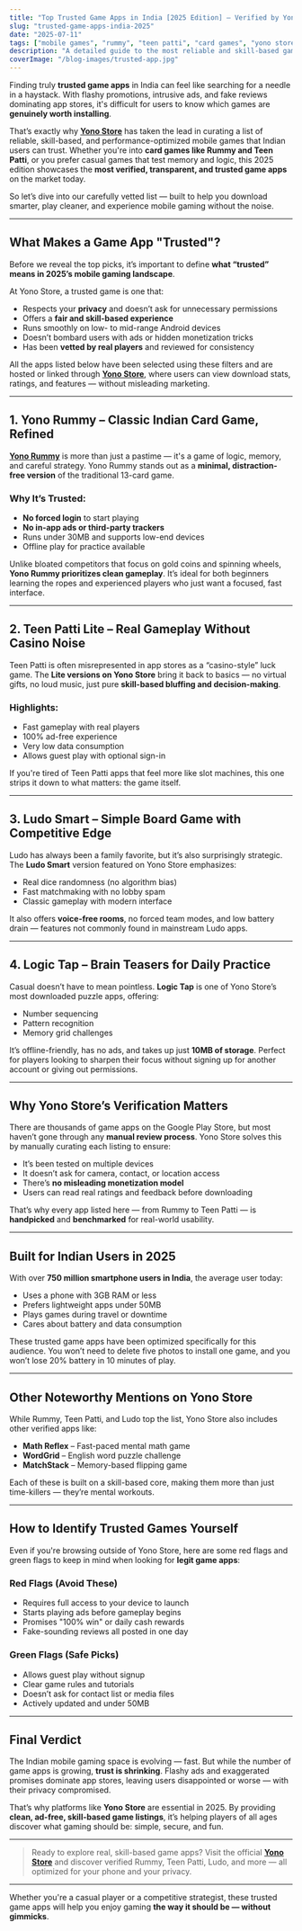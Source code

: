 ```yaml
---
title: "Top Trusted Game Apps in India [2025 Edition] – Verified by Yono Store"
slug: "trusted-game-apps-india-2025"
date: "2025-07-11"
tags: ["mobile games", "rummy", "teen patti", "card games", "yono store", "trusted apps"]
description: "A detailed guide to the most reliable and skill-based game apps in India, handpicked and verified by Yono Store for performance, fairness, and user privacy."
coverImage: "/blog-images/trusted-app.jpg"
---
```


Finding truly **trusted game apps** in India can feel like searching for a needle in a haystack. With flashy promotions, intrusive ads, and fake reviews dominating app stores, it's difficult for users to know which games are **genuinely worth installing**.

That’s exactly why **[Yono Store](https://yonostore.app/)** has taken the lead in curating a list of reliable, skill-based, and performance-optimized mobile games that Indian users can trust. Whether you're into **card games like Rummy and Teen Patti**, or you prefer casual games that test memory and logic, this 2025 edition showcases the **most verified, transparent, and trusted game apps** on the market today.

So let’s dive into our carefully vetted list — built to help you download smarter, play cleaner, and experience mobile gaming without the noise.

---

##  What Makes a Game App "Trusted"?

Before we reveal the top picks, it’s important to define **what “trusted” means in 2025’s mobile gaming landscape**.

At Yono Store, a trusted game is one that:
- Respects your **privacy** and doesn’t ask for unnecessary permissions
- Offers a **fair and skill-based experience**
- Runs smoothly on low- to mid-range Android devices
- Doesn’t bombard users with ads or hidden monetization tricks
- Has been **vetted by real players** and reviewed for consistency

All the apps listed below have been selected using these filters and are hosted or linked through **[Yono Store](https://yonostore.app/)**, where users can view download stats, ratings, and features — without misleading marketing.

---

##  1. Yono Rummy – Classic Indian Card Game, Refined

**[Yono Rummy](https://yonostore.app/yono-rummy)** is more than just a pastime — it's a game of logic, memory, and careful strategy. Yono Rummy stands out as a **minimal, distraction-free version** of the traditional 13-card game.

### Why It’s Trusted:
- **No forced login** to start playing
- **No in-app ads or third-party trackers**
- Runs under 30MB and supports low-end devices
- Offline play for practice available

Unlike bloated competitors that focus on gold coins and spinning wheels, **Yono Rummy prioritizes clean gameplay**. It’s ideal for both beginners learning the ropes and experienced players who just want a focused, fast interface.

---

##  2. Teen Patti Lite – Real Gameplay Without Casino Noise

Teen Patti is often misrepresented in app stores as a “casino-style” luck game. The **Lite versions on Yono Store** bring it back to basics — no virtual gifts, no loud music, just pure **skill-based bluffing and decision-making**.

### Highlights:
- Fast gameplay with real players
- 100% ad-free experience
- Very low data consumption
- Allows guest play with optional sign-in

If you're tired of Teen Patti apps that feel more like slot machines, this one strips it down to what matters: the game itself.

---

##  3. Ludo Smart – Simple Board Game with Competitive Edge

Ludo has always been a family favorite, but it’s also surprisingly strategic. The **Ludo Smart** version featured on Yono Store emphasizes:
- Real dice randomness (no algorithm bias)
- Fast matchmaking with no lobby spam
- Classic gameplay with modern interface

It also offers **voice-free rooms**, no forced team modes, and low battery drain — features not commonly found in mainstream Ludo apps.

---

##  4. Logic Tap – Brain Teasers for Daily Practice

Casual doesn’t have to mean pointless. **Logic Tap** is one of Yono Store’s most downloaded puzzle apps, offering:
- Number sequencing
- Pattern recognition
- Memory grid challenges

It’s offline-friendly, has no ads, and takes up just **10MB of storage**. Perfect for players looking to sharpen their focus without signing up for another account or giving out permissions.

---

##  Why Yono Store’s Verification Matters

There are thousands of game apps on the Google Play Store, but most haven’t gone through any **manual review process**. Yono Store solves this by manually curating each listing to ensure:
- It’s been tested on multiple devices
- It doesn’t ask for camera, contact, or location access
- There’s **no misleading monetization model**
- Users can read real ratings and feedback before downloading

That’s why every app listed here — from Rummy to Teen Patti — is **handpicked** and **benchmarked** for real-world usability.

---

##  Built for Indian Users in 2025

With over **750 million smartphone users in India**, the average user today:
- Uses a phone with 3GB RAM or less
- Prefers lightweight apps under 50MB
- Plays games during travel or downtime
- Cares about battery and data consumption

These trusted game apps have been optimized specifically for this audience. You won’t need to delete five photos to install one game, and you won’t lose 20% battery in 10 minutes of play.

---

##  Other Noteworthy Mentions on Yono Store

While Rummy, Teen Patti, and Ludo top the list, Yono Store also includes other verified apps like:
- **Math Reflex** – Fast-paced mental math game
- **WordGrid** – English word puzzle challenge
- **MatchStack** – Memory-based flipping game

Each of these is built on a skill-based core, making them more than just time-killers — they’re mental workouts.

---

##  How to Identify Trusted Games Yourself

Even if you're browsing outside of Yono Store, here are some red flags and green flags to keep in mind when looking for **legit game apps**:

###  Red Flags (Avoid These)
- Requires full access to your device to launch
- Starts playing ads before gameplay begins
- Promises "100% win" or daily cash rewards
- Fake-sounding reviews all posted in one day

###  Green Flags (Safe Picks)
- Allows guest play without signup
- Clear game rules and tutorials
- Doesn’t ask for contact list or media files
- Actively updated and under 50MB

---

##  Final Verdict

The Indian mobile gaming space is evolving — fast. But while the number of game apps is growing, **trust is shrinking**. Flashy ads and exaggerated promises dominate app stores, leaving users disappointed or worse — with their privacy compromised.

That’s why platforms like **Yono Store** are essential in 2025. By providing **clean, ad-free, skill-based game listings**, it’s helping players of all ages discover what gaming should be: simple, secure, and fun.

---

>  Ready to explore real, skill-based game apps? Visit the official **[Yono Store](https://yonostore.app/)** and discover verified Rummy, Teen Patti, Ludo, and more — all optimized for your phone and your privacy.

---

Whether you're a casual player or a competitive strategist, these trusted game apps will help you enjoy gaming **the way it should be — without gimmicks**.
